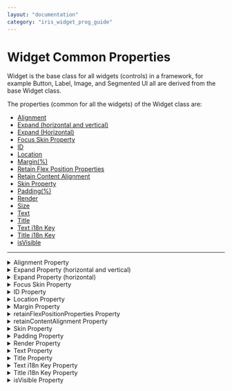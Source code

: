 ```yaml
---
layout: "documentation"
category: "iris_widget_prog_guide"
---
```

                               


Widget Common Properties
========================

Widget is the base class for all widgets (controls) in a framework, for example Button, Label, Image, and Segmented UI all are derived from the base Widget class.

The properties (common for all the widgets) of the Widget class are:

*   [Alignment](#Alignmen)
*   [Expand (horizontal and vertical)](#Expand)
*   [Expand (Horizontal)](#Expand)
*   [Focus Skin Property](#Focus)
*   [ID](#ID)
*   [Location](#Location)
*   [Margin(%)](#Margin)
*   [Retain Flex Position Properties](#Mirror_Flex_Position_Property)
*   [Retain Content Alignment](#Mirror_Content_Alignment_Property)
*   [Skin Property](#Normal)
*   [Padding(%)](#Padding)
*   [Render](#Render)
*   [Size](#Size)
*   [Text](#Text)
*   [Title](#Title2)
*   [Text i18n Key](#Text2)
*   [Title i18n Key](#Title)
*   [isVisible](#Visible)

* * *


<details close markdown="block"><summary>Alignment Property</summary>

* * *

Specifies the widget alignment in a box. A widget can be aligned _top-left_, _top-center_, _top-right_, _middle-left_, _middle-center_, _middle-right_, _bottom-left_, _bottom-center_, or _bottom-right._

> **_Note:_** This property is not supported on [Browser](Browser.html), [DataGrid](DataGrid.html), [Map](Map.html), [PickerView](PickerView.html), [Segment](Segment.html) and [Slider](Slider.html) widgets.

> **_Note:_** The alignment property is applicable only if the widget size is lesser than the allocated size.

The following image illustrates the widget alignment property:

![Widget Alignment when the widget size is lesser than the allocated size](Resources/Images/Alignment.png)

### Type

Number

### Read/Write

No

### Accessible from IDE

Yes

### Availability on platforms

The following table shows the list of available platforms and property availability:

  
| Platform | Availability | Comments |
| --- | --- | --- |
| iPad | Yes |  |
| iPhone | Yes |  |
| Android/Android Tablet | **Yes** |  |
| Mobile Web (basic) | **Yes** |  |
| Mobile Web (advanced) | **Yes** |  |
| SPA | **Yes** |  |

* * *

</details>
<details close markdown="block"><summary>Expand Property (horizontal and vertical)</summary>

* * *

Specifies the widget expansion in the horizontal and vertical direction.

> **_Note:_** Mobile Web does not support the Expand property. This is because a widget in a Mobile Web cannot expand or contract based on the neighboring widget (default behavior of a widget in a Mobile Web).

> **_Note:_** This property is not supported on [Browser](Browser.html), [Image](Image.html), [Map](Map.html), [PickerView](PickerView.html) widgets.

The Expand property provides you with the following options:

_horizontal_

Specifies if the widget must expand horizontally.

**Default:** _true_ (the checkbox is selected and the widget occupies the entire available width)

![Widget when the Expand horizontal is set to true ](Resources/Images/Expand_Horizontal.png)

If you set the value to _false_ (clear the checkbox), the widget occupies the preferred width.

_Vertical_

Specifies if the widget must expand vertically.

**Default:** _false_ (the checkbox is not selected and the widget occupies the preferred height)

If you set the value to _true_ (select the checkbox), the widget occupies the entire available height.

![Widget when the Expand vertical is set to true ](Resources/Images/Expand_Vertical.png)

### Type

Boolean

### Read/Write

No

### Accessible from IDE

Yes

### Availability on platforms

The following table shows the list of available platforms and property availability:

  
| Platform | Availability | Comments |
| --- | --- | --- |
| iPad | Yes |  |
| iPhone | Yes |  |
| Android/Android Tablet | **Yes** |  |
| Mobile Web (basic) |  |  |
| Mobile Web (advanced) |  |  |
| SPA |  |  |

* * *

</details>
<details close markdown="block"><summary>Expand Property (horizontal)</summary>

* * *

Specifies the widget expansion in the horizontal direction.

> **_Note:_** **Important!** Mobile Web does not support the Expand property. This is because a widget in a Mobile Web cannot expand or contract based on the neighboring widget (default behavior of a widget in a Mobile Web).

> **_Note:_** **Important!** This property is not supported on [Browser](Browser.html), [Image](Image.html), [Map](Map.html), and [PickerView](PickerView.html) widgets.

The Expand property provides you with the following option:

_horizontal_

Specifies if the widget must expand horizontally.

**Default:** _true_ (the checkbox is selected and the widget occupies the entire available width)

![](Resources/Images/Expand_Horizontal.png)

If you set the value to _true_ (select the checkbox), the widget occupies the entire available height.

### Type

Boolean

### Accessible from code

No

### Accessible from IDE

Yes

### Availability on platforms

The following table shows the list of available platforms and property availability:

  
| Platform | Availability | Comments |
| --- | --- | --- |
| iPad | Yes |  |
| iPhone | Yes |  |
| Android/Android Tablet | **Yes** |  |
| Mobile Web (basic) |  |  |
| Mobile Web (advanced) |  |  |

* * *

</details>
<details close markdown="block"><summary>Focus Skin Property</summary>

* * *

This is a skin property and it determines the look and feel when there is focus on a widget.

For more information on how to create and work with skins, see the _Working with Applications_ section of the _Volt MX Iris User Guide_.

> **_Note:_**  
1\. Mobile Web does not support this property. For Advanced Mobile Web platforms, a platform specific progress indicator is displayed. For other Mobile Web platforms (Basic and BJS), the screen is refreshed.  
2\. For the Pickerview widget on Android, borders, font weight, font size, and font style are ignored.

### Type

Object

### Read / Write

Yes (Write only)

You can change the focus skin of a button with ID _btn1_ and in form _frm1_ during the runtime by entering the following code:

{% highlight VoltMx %} 
frm1.btn1.focusSkin="skin1";
{% endhighlight %}

  
### Accessible from IDE

Yes

### Availability on platforms

The following table shows the list of available platforms and property availability:

  
| Platform | Availability | Comments |
| --- | --- | --- |
| iPad | Yes |  |
| iPhone | Yes |  |
| Android/Android Tablet | **Yes** |  |
| Mobile Web (basic) |  |  |
| Mobile Web (advanced) |  |  |
| SPA |  |  |

* * *

</details>
<details close markdown="block"><summary>ID Property</summary>

* * *

Defines a string of alpha numeric characters that uniquely identifies a widget within an application.

### Type

String

### Read/Write

Yes (Read-only access)

**Example** If you want to access a widget with ID _widget1_ in a Form whose ID is _frm1_, enter the following:

{% highlight VoltMx %}
var idcheck = frm1.widget1.id;
voltmx.print ("widget1 id is :"+idcheck);

{% endhighlight %}

### Accessible from IDE

Yes

### Availability on platforms

The following table shows the list of available platforms and property availability:

  
| Platform | Availability | Comments |
| --- | --- | --- |
| iPad | Yes |  |
| iPhone | Yes |  |
| Android/Android Tablet | **Yes** |  |
| Mobile Web (basic) |  |  |
| Mobile Web (advanced) | **Yes** |  |
| SPA | **Yes** |  |

* * *

</details>
<details close markdown="block"><summary>Location Property</summary>

* * *

Specifies the location of a widget with respect to the x and y axis of the parent container. This property is used by the IDE to retain the positioning of the widgets as desired by the developer.

> **_Note:_** **Note:** If the parent container is a form, you can only modify the y axis.

When you select the Location property the following additional properties are visible:

*   **x**: Specifies the x coordinate of the widget.
*   **y**: Specifies the y coordinate of the widget.

### Type

Number

### Read/Write

No

### Accessible from IDE

Yes

### Availability on platforms

The following table shows the list of available platforms and property availability:

  
| Platform | Availability | Comments |
| --- | --- | --- |
| iPad | Yes |  |
| iPhone | Yes |  |
| Android/Android Tablet | **Yes** |  |
| Mobile Web (basic) |  |  |
| Mobile Web (advanced) | **Yes** |  |
| SPA | **Yes** |  |

* * *

</details>
<details close markdown="block"><summary>Margin Property</summary>

* * *

Defines the space around a widget. You can use this option to define the top, left, right, and bottom distance between the widget and the next element.

To define the margin values for a platform, click the Ellipsis (![](Resources/Images/ellipsis_button.png)) button against the property to open the _Margin_ screen. Select the checkbox against the platform for which you want to define the margins and enter the top, left, right, and bottom margin values.

If you want to use the margin values set for a platform across other platforms, you can click the _Apply To_ button and select the platforms on which you want the margin values to be applied.

The following image illustrates a widget with a defined margin:

![](Resources/Images/Margin.png)

### Type

Number

### Read/Write

No

### Accessible from IDE

Yes

### Availability on platforms

The following table shows the list of available platforms and property availability:

  
| Platform | Availability | Comments |
| --- | --- | --- |
| iPad | Yes |  |
| iPhone | Yes |  |
| Android/Android Tablet | **Yes** |  |
| SPA | **Yes** |  |

* * *

</details>
<details close markdown="block"><summary>retainFlexPositionProperties Property</summary>

* * *

This property is used to retain flex positional property values as they were defined. The flex positional properties are left, right, and padding.

> **_Note:_** Locale-level configurations take priority when invalid values are given to this property, or if it is not defined.

The mirroring widget layout properties should be defined as follows.

{% highlight VoltMx %}
function getIsFlexPositionalShouldMirror(widgetRetainFlexPositionPropertiesValue) {
    return (isI18nLayoutConfigEnabled &&
    localeLayoutConfig[defaultLocale]
    ["mirrorFlexPositionalProperties"] == true &&
    !widgetRetainFlexPositionPropertiesValue);
}
{% endhighlight %}

The following table illustrates how widgets consider Local flag and Widget flag values.

  
| Properties | Local Flag Value | Widget Flag Value | Action |
| --- | --- | --- | --- |
| Mirror/retain FlexPositionProperties | true | true | Use the designed layout from widget for all locales. Widget layout overrides everything else. |
| Mirror/retain FlexPositionProperties | true | false | Use Mirror FlexPositionProperties since locale-level Mirror is true. |
| Mirror/retain FlexPositionProperties | true | not specified | Use Mirror FlexPositionProperties since locale-level Mirror is true. |
| Mirror/retain FlexPositionProperties | false | true | Use the designed layout from widget for all locales. Widget layout overrides everything else. |
| Mirror/retain FlexPositionProperties | false | false | Use the Design/Model-specific default layout. |
| Mirror/retain FlexPositionProperties | false | not specified | Use the Design/Model-specific default layout. |
| Mirror/retain FlexPositionProperties | not specified | true | Use the designed layout from widget for all locales. Widget layout overrides everything else. |
| Mirror/retain FlexPositionProperties | not specified | false | Use the Design/Model-specific default layout. |
| Mirror/retain FlexPositionProperties | not specified | not specified | Use the Design/Model-specific default layout. |

### Syntax
{% highlight VoltMx %}
retainFlexPositionProperties
{% endhighlight %}

### Type

Boolean

### Read/Write

No (only during widget-construction time)

### Example

{% highlight VoltMx %}
//This is a generic property that is applicable for various widgets.
//Here, we have shown how to use the retainFlexPositionProperties property for Button widget.
/*You need to make a corresponding use of the 
retainFlexPositionProperties property for other applicable widgets.*/
var btn = new voltmx.ui.Button({
    "focusSkin": "defBtnFocus",
    "height": "50dp",
    "id": "myButton",
    "isVisible": true,
    "left": "0dp",
    "skin": "defBtnNormal",
    "text": "always left",
    "top": "0dp",
    "width": "260dp",
    "zIndex": 1
}, {
    "contentAlignment": constants.CONTENT_ALIGN_CENTER,
    "displayText": true,
    "padding": [0, 0, 0, 0],
    "paddingInPixel": false,
    "retainFlexPositionProperties": true,
    "retainContentAlignment": false
}, {});
{% endhighlight %}

### Platform Availability

*   Available in IDE
*   Windows, iOS, Android, and SPA

  
| Platform | Availability |
| --- | --- |
| iPad | Yes |
| iPhone | Yes |
| Android/Android Tablet | **Yes** |
| Windows | **Yes** |
| SPA | **Yes** |
| Desktop Web | **Yes** |
| SPA | **Yes** |

* * *

</details>
<details close markdown="block"><summary>retainContentAlignment Property</summary>

* * *

This property is used to retain the content alignment property value, as it was defined.

> **_Note:_** Locale-level configurations take priority when invalid values are given to this property, or if it is not defined.

The mirroring widget layout properties should be defined as follows.

{% highlight VoltMx %}
function getIsFlexPositionalShouldMirror(widgetRetainFlexPositionPropertiesValue) {
    return (isI18nLayoutConfigEnabled &&
    localeLayoutConfig[defaultLocale]
    ["mirrorFlexPositionalProperties"] == true &&
    !widgetRetainFlexPositionPropertiesValue);
}
{% endhighlight %}

The following table illustrates how widgets consider Local flag and Widget flag values.

  
| Properties | Local Flag Value | Widget Flag Value | Action |
| --- | --- | --- | --- |
| Mirror/retain FlexPositionProperties | true | true | Use the designed layout from widget for all locales. Widget layout overrides everything else. |
| Mirror/retain FlexPositionProperties | true | false | Use Mirror FlexPositionProperties since locale-level Mirror is true. |
| Mirror/retain FlexPositionProperties | true | not specified | Use Mirror FlexPositionProperties since locale-level Mirror is true. |
| Mirror/retain FlexPositionProperties | false | true | Use the designed layout from widget for all locales. Widget layout overrides everything else. |
| Mirror/retain FlexPositionProperties | false | false | Use the Design/Model-specific default layout. |
| Mirror/retain FlexPositionProperties | false | not specified | Use the Design/Model-specific default layout. |
| Mirror/retain FlexPositionProperties | not specified | true | Use the designed layout from widget for all locales. Widget layout overrides everything else. |
| Mirror/retain FlexPositionProperties | not specified | false | Use the Design/Model-specific default layout. |
| Mirror/retain FlexPositionProperties | not specified | not specified | Use the Design/Model-specific default layout. |

### Syntax
{% highlight VoltMx %}
retainContentAlignment
{% endhighlight %}
### Type

Boolean

### Read/Write

No (only during widget-construction time)

### Example

{% highlight VoltMx %}
//This is a generic property that is applicable for various widgets.
//Here, we have shown how to use the retainContentAlignment property for Button widget.
/*You need to make a corresponding use of the 
retainContentAlignment property for other applicable widgets.*/
var btn = new voltmx.ui.Button({
    "focusSkin": "defBtnFocus",
    "height": "50dp",
    "id": "myButton",
    "isVisible": true,
    "left": "0dp",
    "skin": "defBtnNormal",
    "text": "text always from top left",
    "top": "0dp",
    "width": "260dp",
    "zIndex": 1
}, {
    "contentAlignment": constants.CONTENT_ALIGN_TOP_LEFT,
    "displayText": true,
    "padding": [0, 0, 0, 0],
    "paddingInPixel": false,
    "retainFlexPositionProperties": false,
    "retainContentAlignment": true
}, {});
{% endhighlight %}

### Platform Availability

*   Available in IDE
*   Windows, iOS, Android, and SPA

  
| Platform | Availability |
| --- | --- |
| iPad | Yes |
| iPhone | Yes |
| Android/Android Tablet | **Yes** |
| Windows | **Yes** |
| SPA | **Yes** |
| Desktop Web | **Yes** |
| SPA | **Yes** |

* * *

</details>
<details close markdown="block"><summary>Skin Property</summary>

* * *

This is a skin property and it determines the look and feel of a widget. For more information on how to create and work with skins, see the _Working with Applications_ section of the _VoltMX IrisUser Guide_.

> **_Note:_** **Important!** This property is not supported on [Browser](Browser.html), [Image](Image.html), [Map](Map.html), [PickerView](PickerView.html), and [Slider](Slider.html) widgets.

> **_Note:_** For the [Signature](Signature.html) widget, the font color you specify in the skin is the color of the Signature. The background color specified in the skin is the background color of the Signature widget.

### Type

Object

### Read/Write

Yes (Write)

### Example

You can change the skin of a button with ID _btn1_ in form _frm1_ during runtime by entering the following code:

{% highlight VoltMx %}
frm1.btn1.skin="skin1";
{% endhighlight %}

Accessible from IDE

Yes

Availability on platforms

The following table shows the list of available platforms and property availability:

  
| Platform | Availability | Comments |
| --- | --- | --- |
| iPad | Yes |  |
| iPhone | Yes |  |
| Android/Android Tablet | **Yes** |  |
| Mobile Web (basic) | **Yes** |  |
| Mobile Web (advanced) | **Yes** |  |
| SPA | **Yes** |  |

* * *

</details>
<details close markdown="block"><summary>Padding Property</summary>

* * *

Defines the space between the content of the widget and the widget boundaries. You can use this option to define the top, left, right, and bottom distance between the widget content and the widget boundary.

To define the padding values for a platform, click the Ellipsis (![](Resources/Images/ellipsis_button.png)) button against the property to open the _Padding_ screen. Select the checkbox against the platform for which you want to define the padding's and enter the top, left, right, and bottom padding values.

If you want to use the padding values set for a platform across other platforms, you can click the _Apply To_ button and select the platforms on which you want the padding values to be applied.

> **_Note:_** **Note:** Due to Browser restrictions, you cannot apply Padding for a [ListBox](ListBox.html) widget on Mobile Web platform.

> **_Note:_** **Note:** If no skin is applied to a Button, then Padding is not supported on iPhone. This is due to iOS Safari browser limitation. If you want the padding to be applied, apply a skin to the button and then apply padding.

The following image illustrates a widget with a defined padding:

![](Resources/Images/Padding.png)

### Type

Number

### Read/Write

No

### Accessible from IDE

Yes

### Availability on platforms

The following table shows the list of available platforms and property availability:

  
| Platform | Availability | Comments |
| --- | --- | --- |
| iPad | Yes |  |
| iPhone | Yes | Not supported for Button unless a skin is specified. |
| Android/Android Tablet | **Yes** |  |
| Mobile Web (basic) |  |  |
| Mobile Web (advanced) | **Yes** | Not supported for ComboBox, Form, and ListBoxdue to browser limitations. |
| SPA | **Yes** |  |

* * *

</details>
<details close markdown="block"><summary>Render Property</summary>

* * *

Specifies if the widget code must be included in the platform when the code is generated.

You can use the _Render_ property to specify the platforms on which the widget will not be available.

By default, the _Render_ property includes all the platforms. You must explicitly clear the check box against the platforms that you want to exclude.

The following illustration shows the render option:

![](Resources/Images/renderer.png)

Unlike the _Visible_ property, the _Render_ property does not include the widget in the code generated for the excluded platforms and hence the generated code results in an optimized application for the excluded platforms.

> **_Note:_** **Note:** When two widgets are placed side by side in an HBox, and you exclude one widget from code generation, the widget which is rendered respects its container weight and does not expand. However, on _Mobile Web advanced platform_, due to the browser behavior, the widget which is rendered does not respect the container weight and expands to occupy the available width.

### Type

String

### Read/Write

No

### Accessible from IDE

Yes

### Availability on platforms

The following table shows the list of available platforms and property availability:

  
| Platform | Availability | Comments |
| --- | --- | --- |
| iPad | Yes |  |
| iPhone | Yes |  |
| Android/Android Tablet | **Yes** |  |
| SPA | **Yes** |  |

* * *

</details>
<details close markdown="block"><summary>Text Property</summary>

* * *

Specifies a general or descriptive text for the widget.

### Type

String

### Read/Write

Yes (Read and Write)

To set the text of a widget with ID _widget1_ on a form _frm1_ enter the following code:

{% highlight VoltMx %}
frm1.widget1.text="sample text";
{% endhighlight %}

### Accessible from IDE

Yes

Availability on platforms

The following table shows the list of available platforms and property availability:

  
| Platform | Availability | Comments |
| --- | --- | --- |
| iPad | Yes |  |
| iPhone | Yes |  |
| Android/Android Tablet | **Yes** |  |
| SPA | **Yes** |  |

* * *

</details>
<details close markdown="block"><summary>Title Property</summary>

* * *

Specifies a general or descriptive text for the widget.

### Type

String

### Read/Write

No

### Accessible from IDE

Yes

Availability on platforms

The following table shows the list of available platforms and property availability:

  
| Platform | Availability | Comments |
| --- | --- | --- |
| iPad | Yes |  |
| iPhone | Yes |  |
| Android/Android Tablet | **Yes** |  |
| Mobile Web (basic) | **Yes** |  |
| Mobile Web (advanced) | **Yes** |  |
| SPA | **Yes** |  |

* * *

</details>
<details close markdown="block"><summary>Text i18n Key Property</summary>

* * *

Specifies the I18N key to be used for internationalization.

### Type

String

### Read/Write

No

### Accessible from IDE

Yes

### Availability on platforms

The following table shows the list of available platforms and property availability:

  
| Platform | Availability | Comments |
| --- | --- | --- |
| iPad | Yes |  |
| iPhone | Yes |  |
| Android/Android Tablet | **Yes** |  |
| SPA | **Yes** |  |

* * *

</details>
<details close markdown="block"><summary>Title i18n Key Property</summary>

* * *

Specifies the I18N key to be used for internationalization.

### Type

String

### Read/Write

No

### Accessible from IDE

Yes

### Availability on platforms

The following table shows the list of available platforms and property availability:

  
| Platform | Availability | Comments |
| --- | --- | --- |
| iPad | Yes |  |
| iPhone | Yes |  |
| Android/Android Tablet | **Yes** |  |
| SPA | **Yes** |  |

* * *

</details>
<details close markdown="block"><summary>isVisible Property</summary>

* * *

Specifies the visibility of the widget.

**Default:** _true_ (the checkbox is selected)

If you do not want the widget to be visible, set the value to _false_ (clear the checkbox).

> **_Note:_** This property is not applicable if the widget is placed in a [Segment](Segment.html). When the widget is placed in a Segment, the default _Visibility_ is set to _true_. If you want to change the value to _false_, you can do so using the [Segment Methods](Segment_Methods.html#segmentedui-methods).

### Type

Boolean

### Read/Write

Yes (Read Only)

For example, to find out if a widget whose ID is _widget1_ on a Form whose ID is _frm1_ is visible or not, enter the following:

{% highlight VoltMx %}
var visibility=frm1.widget1.isVisible;
voltmx.print(visibility);
{% endhighlight %}

If the button is visible, _true_ is returned and if the button is not visible, _false_ is returned.

Accessible from IDE

Yes (Except for form/popup)

Availability on platforms

The following table shows the list of available platforms and property availability:

  
| Platform | Availability | Comments |
| --- | --- | --- |
| iPad | Yes |  |
| iPhone | Yes |  |
| Android/Android Tablet | **Yes** |  |
| SPA | **Yes** |  |

* * *

